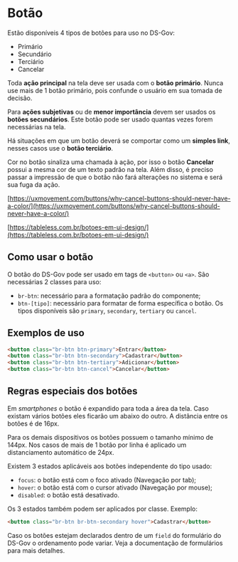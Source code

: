 # Botão

Estão disponíveis 4 tipos de botões para uso no DS-Gov:

- Primário
- Secundário
- Terciário
- Cancelar

Toda **ação principal** na tela deve ser usada com o **botão primário**. Nunca use mais de 1 botão primário, pois confunde o usuário em sua tomada de decisão.

Para **ações subjetivas** ou de **menor importância** devem ser usados os **botões secundários**. Este botão pode ser usado quantas vezes forem necessárias na tela.

Há situações em que um botão deverá se comportar como um **simples link**, nesses casos use o **botão terciário**.

Cor no botão sinaliza uma chamada à ação, por isso o botão **Cancelar** possui a mesma cor de um texto padrão na tela. Além disso, é preciso passar a impressão de que o botão não fará alterações no sistema e será sua fuga da ação.

[https://uxmovement.com/buttons/why-cancel-buttons-should-never-have-a-color/](https://uxmovement.com/buttons/why-cancel-buttons-should-never-have-a-color/)

[https://tableless.com.br/botoes-em-ui-design/](https://tableless.com.br/botoes-em-ui-design/)

## Como usar o botão

O botão do DS-Gov pode ser usado em tags de `<button>` ou `<a>`. São necessárias 2 classes para uso:
- `br-btn`: necessário para a formatação padrão do componente;
- `btn-[tipo]`: necessário para formatar de forma específica o botão. Os tipos disponíveis são `primary`, `secondary`, `tertiary` ou `cancel`.

## Exemplos de uso

```html
<button class="br-btn btn-primary">Entrar</button>
<button class="br-btn btn-secondary">Cadastrar</button>
<button class="br-btn btn-tertiary">Adicionar</button>
<button class="br-btn btn-cancel">Cancelar</button>
```

## Regras especiais dos botões

Em _smartphones_ o botão é expandido para toda a área da tela. Caso existam vários botões eles ficarão um abaixo do outro. A distância entre os botões é de 16px.

Para os demais dispositivos os botões possuem o tamanho mínimo de 144px. Nos casos de mais de 1 botão por linha é aplicado um distanciamento automático de 24px.

Existem 3 estados aplicáveis aos botões independente do tipo usado:

- `focus`: o botão está com o foco ativado (Navegação por tab);
- `hover`: o botão está com o cursor ativado (Navegação por mouse);
- `disabled`: o botão está desativado.

Os 3 estados também podem ser aplicados por classe. Exemplo:

```html
<button class="br-btn br-btn-secondary hover">Cadastrar</button>
```

Caso os botões estejam declarados dentro de um `field` do formulário do DS-Gov o ordenamento pode variar. Veja a documentação de formulários para mais detalhes.
